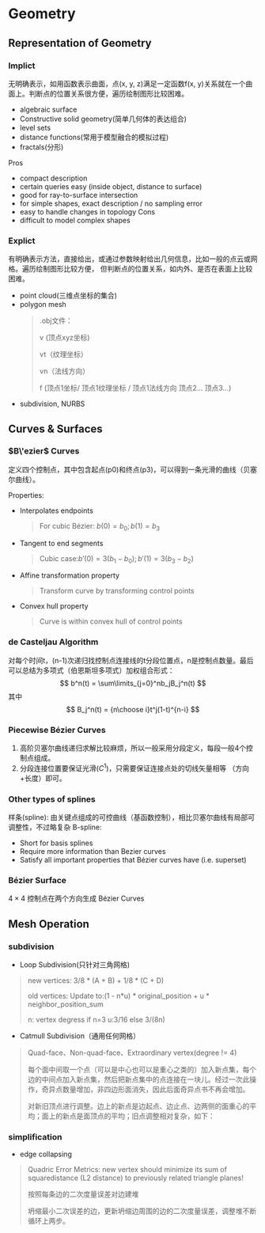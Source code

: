 # Geometry
## Representation of Geometry
### Implict
无明确表示，如用函数表示曲面，点(x, y, z)满足一定函数f(x, y)关系就在一个曲面上。判断点的位置关系很方便，遍历绘制图形比较困难。
- algebraic surface
- Constructive solid geometry(简单几何体的表达组合)
- level sets
- distance functions(常用于模型融合的模拟过程)
- fractals(分形)

Pros
- compact description 
- certain queries easy (inside object, distance to surface)
- good for ray-to-surface intersection
- for simple shapes, exact description / no sampling error
- easy to handle changes in topology 
Cons
- difficult to model complex shapes


### Explict
有明确表示方法，直接给出，或通过参数映射给出几何信息，比如一般的点云或网格。遍历绘制图形比较方便， 但判断点的位置关系，如内外、是否在表面上比较困难。

- point cloud(三维点坐标的集合)
- polygon mesh
  >.obj文件：
  >
  >v (顶点xyz坐标)
  >
  >vt（纹理坐标）
  >
  >vn（法线方向）
  >
  >f (顶点1坐标/ 顶点1纹理坐标 / 顶点1法线方向 顶点2... 顶点3...)
- subdivision, NURBS

## Curves & Surfaces
### $B\'ezier$ Curves
定义四个控制点，其中包含起点(p0)和终点(p3)，可以得到一条光滑的曲线（贝塞尔曲线）。

Properties:
- Interpolates endpoints
  > For cubic Bézier: $b(0) = b_0 ; b(1) = b_3$
- Tangent to end segments
  > Cubic case:$b'(0) = 3(b_1 - b_0 ); b'(1) = 3(b_3 -b_2)$
- Affine transformation property
  > Transform curve by transforming control points
- Convex hull property
  > Curve is within convex hull of control points

### de Casteljau Algorithm
对每个时间t，(n-1)次递归找控制点连接线的t分段位置点，n是控制点数量。最后可以总结为多项式（伯恩斯坦多项式）加权组合形式：
$$
b^n(t) = \sum\limits_{j=0}^nb_jB_j^n(t)
$$
其中
$$
B_j^n(t) = {n\choose i}t^j(1-t)^{n-i}
$$

### Piecewise Bézier Curves
1. 高阶贝塞尔曲线递归求解比较麻烦，所以一般采用分段定义，每段一般4个控制点组成。
2. 分段连接位置要保证光滑($C^1$)，只需要保证连接点处的切线矢量相等 （方向+长度）即可。

### Other types of splines
样条(spline): 由关键点组成的可控曲线（基函数控制），相比贝塞尔曲线有局部可调整性，不过略复杂
B-spline:
- Short for basis splines
- Require more information than Bezier curves
- Satisfy all important properties that Bézier curves have (i.e. superset)

### Bézier Surface
$4\times 4$ 控制点在两个方向生成 Bézier Curves

## Mesh Operation
### subdivision
-  Loop Subdivision(只针对三角网格)
> new vertices: 3/8 * (A + B) + 1/8 * (C + D)
>
> old vertices: Update to:(1 - n*u) * original_position + u * neighbor_position_sum
>
> n: vertex degress
> if n=3 u:3/16 else 3/(8n)

- Catmull Subdivision（通用任何网格）
> Quad-face、Non-quad-face、Extraordinary vertex(degree != 4)
>
> 每个面中间取一个点（可以是中心也可以是重心之类的）加入新点集，每个边的中间点加入新点集，然后把新点集中的点连接在一块儿。经过一次此操作，奇异点数量增加，非四边形面消失，因此后面奇异点书不再会增加。
> 
> 对新旧顶点进行调整。边上的新点是边起点、边止点、边两侧的面重心的平均；面上的新点是面顶点的平均；旧点调整相对复杂，如下：

### simplification
- edge collapsing
> Quadric Error Metrics: new vertex should minimize its sum of squaredistance (L2 distance) to previously related triangle planes!
>
> 按照每条边的二次度量误差对边建堆
>
> 坍缩最小二次误差的边，更新坍缩边周围的边的二次度量误差，调整堆不断循环上两步。
  